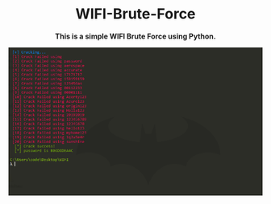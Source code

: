 <center>
 
# WIFI-Brute-Force

**This is a simple WIFI Brute Force using Python.**
  
![ScreenShot](screenshot/screen.PNG)

</center>


